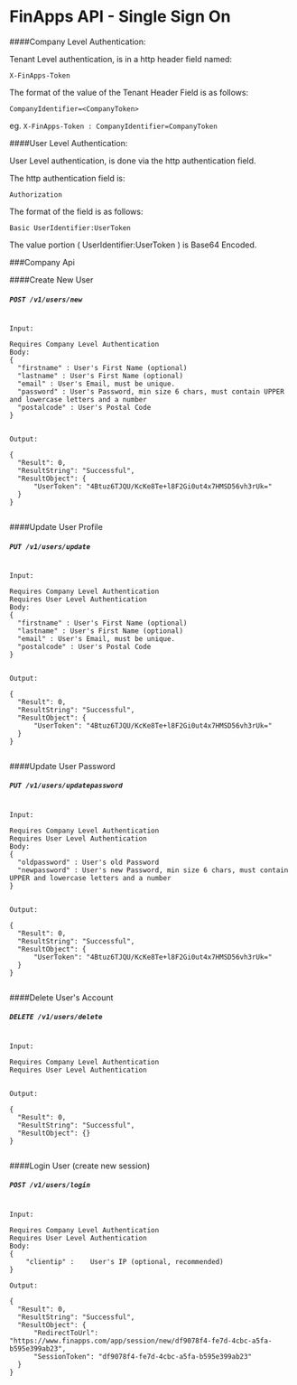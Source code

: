 FinApps API - Single Sign On
===========================

####Company Level Authentication:


Tenant Level authentication, is in a http header field named:

``X-FinApps-Token``

The format of the value of the Tenant Header Field is as follows:

``CompanyIdentifier=<CompanyToken>``

eg. ``X-FinApps-Token : CompanyIdentifier=CompanyToken``


####User Level Authentication:

User Level authentication, is done via the http authentication field.

The http authentication field is:

 ``Authorization``

The format of the field is as follows:

``Basic UserIdentifier:UserToken``

The value portion ( UserIdentifier:UserToken ) is Base64 Encoded.



###Company Api 


####Create New User
##### `POST /v1/users/new` 
```

Input:

Requires Company Level Authentication
Body:
{
  "firstname" :	User's First Name (optional)
  "lastname" : User's First Name (optional)
  "email" : User's Email, must be unique.
  "password" : User's Password, min size 6 chars, must contain UPPER and lowercase letters and a number
  "postalcode" : User's Postal Code
}

 
Output:

{
  "Result": 0,
  "ResultString": "Successful",
  "ResultObject": {
      "UserToken": "4Btuz6TJQU/KcKe8Te+l8F2Gi0ut4x7HMSD56vh3rUk="
  }
}


```

####Update User Profile
##### `PUT /v1/users/update` 
```

Input:

Requires Company Level Authentication
Requires User Level Authentication
Body:
{
  "firstname" :	User's First Name (optional)
  "lastname" : User's First Name (optional)
  "email" : User's Email, must be unique.
  "postalcode" : User's Postal Code
}

 
Output:

{
  "Result": 0,
  "ResultString": "Successful",
  "ResultObject": {
      "UserToken": "4Btuz6TJQU/KcKe8Te+l8F2Gi0ut4x7HMSD56vh3rUk="
  }
}


```

####Update User Password
##### `PUT /v1/users/updatepassword` 
```

Input:

Requires Company Level Authentication
Requires User Level Authentication
Body:
{
  "oldpassword" : User's old Password
  "newpassword" : User's new Password, min size 6 chars, must contain UPPER and lowercase letters and a number
}

 
Output:

{
  "Result": 0,
  "ResultString": "Successful",
  "ResultObject": {
      "UserToken": "4Btuz6TJQU/KcKe8Te+l8F2Gi0ut4x7HMSD56vh3rUk="
  }
}


```

####Delete User's Account
##### `DELETE /v1/users/delete` 
```

Input:

Requires Company Level Authentication
Requires User Level Authentication

 
Output:

{
  "Result": 0,
  "ResultString": "Successful",
  "ResultObject": {}
}


```

####Login User (create new session)
##### `POST /v1/users/login` 
```

Input:

Requires Company Level Authentication
Requires User Level Authentication
Body:
{
    "clientip" :	User's IP (optional, recommended)
}
 
Output:

{
  "Result": 0,
  "ResultString": "Successful",
  "ResultObject": {
      "RedirectToUrl": "https://www.finapps.com/app/session/new/df9078f4-fe7d-4cbc-a5fa-b595e399ab23",
      "SessionToken": "df9078f4-fe7d-4cbc-a5fa-b595e399ab23"
  }
}


```
